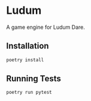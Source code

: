 # Ludum

A game engine for Ludum Dare.

## Installation

```bash
poetry install
```

## Running Tests

```bash
poetry run pytest
```